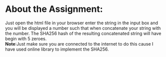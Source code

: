 # About the Assignment:  
Just open the html file in your browser enter the string in the input box and you will be displayed a number such that when concatenate your string with the number. The SHA256 hash of the resulting concatenated string will have begin with 5 zeroes.   
**Note**:Just make sure you are connected to the internet to do this cause I have used online library to implement the SHA256.
